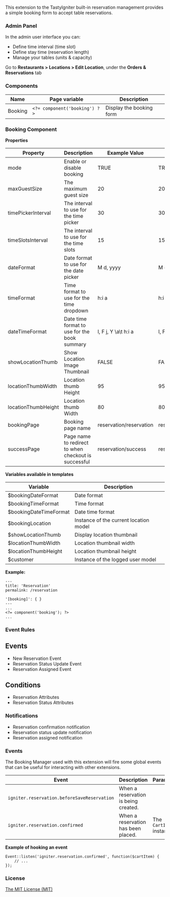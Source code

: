 This extension to the TastyIgniter built-in reservation management provides a simple booking form to accept table reservations.

### Admin Panel
In the admin user interface you can:
- Define time interval (time slot)
- Define stay time (reservation length)
- Manage your tables (units & capacity)

Go to **Restaurants > Locations > Edit Location**, under the **Orders & Reservations** tab 

### Components
| Name     | Page variable                | Description                                      |
| -------- | ---------------------------- | ------------------------------------------------ |
| Booking | `<?= component('booking') ?>` | Display the booking form              |

### Booking Component

**Properties**

| Property                 | Description              | Example Value | Default Value |
| ------------------------ | ------------------------ | ------------- | ------------- |
| mode      | Enable or disable booking     |       TRUE           |        TRUE   |
| maxGuestSize      | The maximum guest size        |       20           |      20   |
| timePickerInterval        | The interval to use for the time picker       |       30           |      30   |
| timeSlotsInterval     | The interval to use for the time slots        |       15           |      15   |
| dateFormat        | Date format to use for the date picker        |       M d, yyyy           |       M d, yyyy   |
| timeFormat        | Time format to use for the time dropdown      |       h:i a           |      h:i a   |
| dateTimeFormat        | Date time format to use for the book summary      |       l, F j, Y \\a\\t h:i a           |      l, F j, Y \\a\\t h:i a   |
| showLocationThumb     | Show Location Image Thumbnail     |       FALSE           |      FALSE   |
| locationThumbWidth        | Location thumb Height        |        95           |      95    |
| locationThumbHeight       | Location thumb Width     |        80           |      80    |
| bookingPage       | Booking page name      |      reservation/reservation           |     reservation/reservation  |
| successPage       | Page name to redirect to when checkout is successful       |      reservation/success           |     reservation/success  |

**Variables available in templates**

| Variable                  | Description                                                  |
| ------------------------- | ------------------------------------------------------------ |
| $bookingDateFormat | Date format                                                |
| $bookingTimeFormat | Time format                                               |
| $bookingDateTimeFormat | Date time format                                                |
| $bookingLocation | Instance of the current location model                                              |
| $showLocationThumb | Display location thumbnail                                                |
| $locationThumbWidth | Location thumbnail width                                                |
| $locationThumbHeight | Location thumbnail height                                               |
| $customer | Instance of the logged user model                                                |

**Example:**

```
---
title: 'Reservation'
permalink: /reservation

'[booking]': { }
---
...
<?= component('booking'); ?>
...
```


### Event Rules

## Events
- New Reservation Event
- Reservation Status Update Event
- Reservation Assigned Event

## Conditions
- Reservation Attributes
- Reservation Status Attributes

### Notifications

- Reservation confirmation notification
- Reservation status update notification
- Reservation assigned notification

### Events

The Booking Manager used with this extension will fire some global events that can be useful for interacting with other extensions.

| Event | Description | Parameters |
| ----- | ----------- | ---------- |
| `igniter.reservation.beforeSaveReservation` |    When a reservation is being created.    |           |
| `igniter.reservation.confirmed` |      When a reservation has been placed.       |      The `CartItem` instance     |

**Example of hooking an event**

```
Event::listen('igniter.reservation.confirmed', function($cartItem) {
    // ...
});
```

### License
[The MIT License (MIT)](https://tastyigniter.com/licence/)